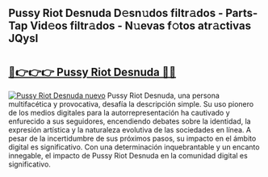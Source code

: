## Pussy Riot Desnuda D𝚎sn𝚞dos filtr𝚊dos - Parts-Tap Vid𝚎os filtr𝚊dos - N𝚞evas f𝚘tos atr𝚊ctivas JQysl

# <h2><a href="http://mb6hoeo.tromn.icu/?c=Pussy+Riot+Desnuda">🔗👉👉👉 Pussy Riot Desnuda 🔗🔗</a></h2>

[![Pussy Riot Desnuda nuevo](https://i.imgur.com/pEAQMta.gif)](http://mb6hoeo.tromn.icu/?c=Pussy+Riot+Desnuda)
Pussy Riot Desnuda, una persona multifacética y provocativa, desafía la descripción simple. Su uso pionero de los medios digitales para la autorrepresentación ha cautivado y enfurecido a sus seguidores, encendiendo debates sobre la identidad, la expresión artística y la naturaleza evolutiva de las sociedades en línea. A pesar de la incertidumbre de sus próximos pasos, su impacto en el ámbito digital es significativo. Con una determinación inquebrantable y un encanto innegable, el impacto de Pussy Riot Desnuda en la comunidad digital es significativo.
